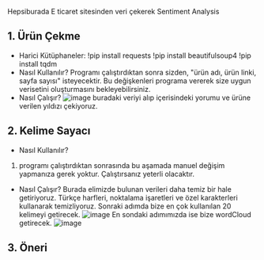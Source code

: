 Hepsiburada E ticaret sitesinden veri çekerek Sentiment Analysis

## 1. Ürün Çekme

- Harici Kütüphaneler:
!pip install requests
!pip install beautifulsoup4
!pip install tqdm
- Nasıl Kullanılır?
Programı çalıştırdıktan sonra sizden, "ürün adı, ürün linki, sayfa sayısı" isteyecektir. Bu değişkenleri programa vererek size uygun verisetini oluşturmasını bekleyebilirsiniz.
- Nasıl Çalışır?
![image](https://github.com/yunusemrekayaoglu/hepsiburada_sentiment_analysis/assets/77890503/2c82fa60-4656-4484-bf22-7967264b7cf6)
buradaki veriyi alıp içerisindeki yorumu ve ürüne verilen yıldızı çekiyoruz.


## 2. Kelime Sayacı


- Nasıl Kullanılır?
1. programı çalıştırdıktan sonrasında bu aşamada manuel değişim yapmanıza gerek yoktur. Çalıştırsanız yeterli olacaktır.
- Nasıl Çalışır?
Burada elimizde bulunan verileri daha temiz bir hale getiriyoruz. Türkçe harfleri, noktalama işaretleri ve özel karakterleri kullanarak temizliyoruz.
Sonraki adımda bize en çok kullanılan 20 kelimeyi getirecek.
![image](https://github.com/yunusemrekayaoglu/hepsiburada_sentiment_analysis/assets/77890503/8c19e7e2-4ff6-4296-b629-954aad5cf4f9)
En sondaki adımımızda ise bize wordCloud getirecek.
![image](https://github.com/yunusemrekayaoglu/hepsiburada_sentiment_analysis/assets/77890503/a9992395-ff61-47a7-9443-3221b218a5b9)

## 3. Öneri
